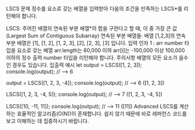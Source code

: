 LSCS
문제
정수를 요소로 갖는 배열을 입력받아 다음의 조건을 만족하는 LSCS*를 리턴해야 합니다.

LSCS: 주어진 배열의 연속된 부분 배열*의 합을 구한다고 할 때, 이 중 가장 큰 값(Largest Sum of Contiguous Subarray)
연속된 부분 배열들: 배열 [1,2,3]의 연속 부분 배열은 [1], [1, 2], [1, 2, 3], [2], [2, 3], [3] 입니다.
입력
인자 1 : arr
number 타입을 요소로 갖는 배열
arr.length는 60,000 이하
arr[i]는 -100,000 이상 100,000 이하의 정수
출력
number 타입을 리턴해야 합니다.
주의사항
배열의 모든 요소가 음수인 경우도 있습니다.
입출력 예시
let output = LSCS([1, 2, 3]);
console.log(output); // --> 6

output = LSCS([1, 2, 3, -4]);
console.log(output); // --> 6 ([1, 2, 3])

LSCS([1, 2, 3, -4, 5]);
console.log(output); // --> 7 ([1, 2, 3, -4, 5])

LSCS([10, -11, 11]);
console.log(output); // --> 11 ([11])
Advanced
LSCS를 계산하는 효율적인 알고리즘(O(N))이 존재합니다. 쉽지 않기 때문에 바로 레퍼런스 코드를 보고 이해하는 데 집중하시기 바랍니다.
